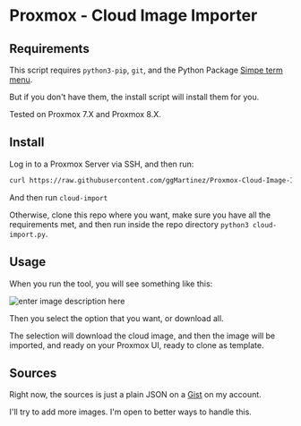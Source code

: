# Proxmox - Cloud Image Importer

 
## Requirements 
This script requires `python3-pip`, `git`, and the Python Package [Simpe term menu](https://pypi.org/project/simple-term-menu/). 

But if you don't have them, the install script will install them for you.

Tested on Proxmox 7.X and Proxmox 8.X.
## Install 

Log in to a Proxmox Server via SSH, and then run: 
```bash
curl https://raw.githubusercontent.com/ggMartinez/Proxmox-Cloud-Image-Importer/main/install.sh| bash
```

And then run `cloud-import`
 
 Otherwise, clone this repo where you want, make sure you have all the requirements met, and then run inside the repo directory `python3 cloud-import.py`.

## Usage

When you run the tool, you will see something like this:

![enter image description here](https://i.ibb.co/sgn3FgL/Screenshot-2024-08-27-at-2-37-49-PM.png)

Then you select the option that you want, or download all. 

The selection will download the cloud image, and then the image will be imported, and ready on your Proxmox UI, ready to clone as template. 

## Sources
Right now, the sources is just a plain JSON on a [Gist](https://gist.githubusercontent.com/ggMartinez/f20f83d6a7630ab49d782abfe9017bc5/raw/3fb857a37b413403322e21469e155922bbac7d0c/sources.json) on my account. 

I'll try to add more images. I'm open to better ways to handle this.